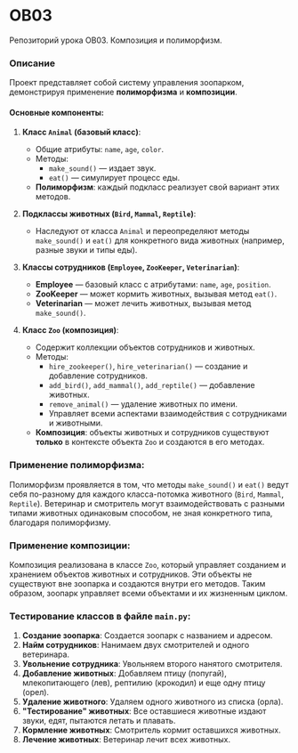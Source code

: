# OB03
 Репозиторий урока OB03. Композиция и полиморфизм.
### Описание

Проект представляет собой систему управления зоопарком, демонстрируя применение **полиморфизма** и **композиции**.

#### Основные компоненты:
1. **Класс `Animal` (базовый класс)**:
   - Общие атрибуты: `name`, `age`, `color`.
   - Методы: 
     - `make_sound()` — издает звук.
     - `eat()` — симулирует процесс еды.
   - **Полиморфизм**: каждый подкласс реализует свой вариант этих методов.

2. **Подклассы животных (`Bird`, `Mammal`, `Reptile`)**:
   - Наследуют от класса `Animal` и переопределяют методы `make_sound()` и `eat()` для конкретного вида животных (например, разные звуки и типы еды).

3. **Классы сотрудников (`Employee`, `ZooKeeper`, `Veterinarian`)**:
   - **Employee** — базовый класс с атрибутами: `name`, `age`, `position`.
   - **ZooKeeper** — может кормить животных, вызывая метод `eat()`.
   - **Veterinarian** — может лечить животных, вызывая метод `make_sound()`.

4. **Класс `Zoo` (композиция)**:
   - Содержит коллекции объектов сотрудников и животных. 
   - Методы:
     - `hire_zookeeper()`, `hire_veterinarian()` — создание и добавление сотрудников.
     - `add_bird()`, `add_mammal()`, `add_reptile()` — добавление животных.
     - `remove_animal()` — удаление животных по имени.
     - Управляет всеми аспектами взаимодействия с сотрудниками и животными.
   - **Композиция**: объекты животных и сотрудников существуют **только** в контексте объекта `Zoo` и создаются в его методах.

### Применение полиморфизма:
Полиморфизм проявляется в том, что методы `make_sound()` и `eat()` ведут себя по-разному для каждого класса-потомка животного (`Bird`, `Mammal`, `Reptile`). Ветеринар и смотритель могут взаимодействовать с разными типами животных одинаковым способом, не зная конкретного типа, благодаря полиморфизму.

### Применение композиции:
Композиция реализована в классе `Zoo`, который управляет созданием и хранением объектов животных и сотрудников. Эти объекты не существуют вне зоопарка и создаются внутри его методов. Таким образом, зоопарк управляет всеми объектами и их жизненным циклом.

### Тестирование классов в файле `main.py`:
1. **Создание зоопарка**: Создается зоопарк с названием и адресом.
2. **Найм сотрудников**: Нанимаем двух смотрителей и одного ветеринара.
3. **Увольнение сотрудника**: Увольняем второго нанятого смотрителя.
4. **Добавление животных**: Добавляем птицу (попугай), млекопитающего (лев), рептилию (крокодил) и еще одну птицу (орел).
5. **Удаление животного**: Удаляем одного животного из списка (орла).
6. **"Тестирование" животных**: Все оставшиеся животные издают звуки, едят, пытаются летать и плавать.
7. **Кормление животных**: Смотритель кормит оставшихся животных.
8. **Лечение животных**: Ветеринар лечит всех животных.
